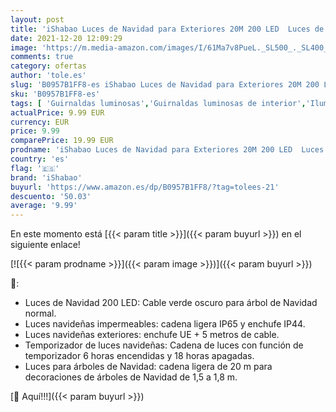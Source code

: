 ```yaml
---
layout: post
title: 'iShabao Luces de Navidad para Exteriores 20M 200 LED  Luces de árbol de Navidad  Cadena de luces Colores  Luces de Navidad para Interiores ideales para árbol de Navidad  Balcón  Cable Verde '
date: 2021-12-20 12:09:29
image: 'https://m.media-amazon.com/images/I/61Ma7v8PueL._SL500_._SL400_.jpg'
comments: true
category: ofertas
author: 'tole.es'
slug: 'B0957B1FF8-es iShabao Luces de Navidad para Exteriores 20M 200 LED Luces...'
sku: 'B0957B1FF8-es'
tags: [ 'Guirnaldas luminosas','Guirnaldas luminosas de interior','Iluminación','ishabao','navidad', ]
actualPrice: 9.99 EUR
currency: EUR
price: 9.99
comparePrice: 19.99 EUR
prodname: 'iShabao Luces de Navidad para Exteriores 20M 200 LED  Luces de árbol de Navidad  Cadena de luces Colores  Luces de Navidad para Interiores ideales para árbol de Navidad  Balcón  Cable Verde '
country: 'es'
flag: '🇪🇸'
brand: 'iShabao'
buyurl: 'https://www.amazon.es/dp/B0957B1FF8/?tag=tolees-21'
descuento: '50.03'
average: '9.99'
---
```


En este momento está [{{< param title >}}]({{< param buyurl >}}) en el siguiente enlace!

[![{{< param prodname >}}]({{< param image >}})]({{< param buyurl >}})

🔎:

- Luces de Navidad 200 LED: Cable verde oscuro para árbol de Navidad normal.
- Luces navideñas impermeables: cadena ligera IP65 y enchufe IP44.
- Luces navideñas exteriores: enchufe UE + 5 metros de cable.
- Temporizador de luces navideñas: Cadena de luces con función de temporizador 6 horas encendidas y 18 horas apagadas.
- Luces para árboles de Navidad: cadena ligera de 20 m para decoraciones de árboles de Navidad de 1,5 a 1,8 m.

[🛒 Aquí!!!]({{< param buyurl >}})
